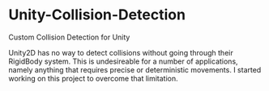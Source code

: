 # Unity-Collision-Detection
Custom Collision Detection for Unity

Unity2D has no way to detect collisions without going through their RigidBody system. This is undesireable for a number of applications, namely anything that requires precise or deterministic movements. I started working on this project to overcome that limitation. 